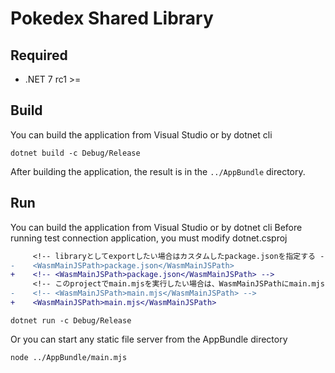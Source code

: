 # Pokedex Shared Library

## Required

- .NET 7 rc1 >=

## Build

You can build the application from Visual Studio or by dotnet cli

```
dotnet build -c Debug/Release
```

After building the application, the result is in the `../AppBundle` directory.

## Run

You can build the application from Visual Studio or by dotnet cli
Before running test connection application, you must modify dotnet.csproj

```diff
     <!-- libraryとしてexportしたい場合はカスタムしたpackage.jsonを指定する -->
-    <WasmMainJSPath>package.json</WasmMainJSPath>
+    <!-- <WasmMainJSPath>package.json</WasmMainJSPath> -->
     <!-- このprojectでmain.mjsを実行したい場合は、WasmMainJSPathにmain.mjsを指定する -->
-    <!-- <WasmMainJSPath>main.mjs</WasmMainJSPath> -->
+    <WasmMainJSPath>main.mjs</WasmMainJSPath>
```

```
dotnet run -c Debug/Release
```

Or you can start any static file server from the AppBundle directory

```
node ../AppBundle/main.mjs
```
